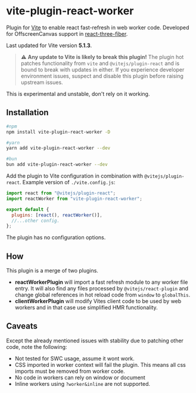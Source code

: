 # vite-plugin-react-worker

Plugin for [Vite](https://vitejs.dev) to enable react fast-refresh in web worker code. Developed for OffscreenCanvas support in [react-three-fiber](https://github.com/pmndrs/react-three-fiber). 

Last updated for Vite version **5.1.3**.

> :warning: **Any update to Vite is likely to break this plugin!** The plugin hot patches functionality from `vite` and `@vitejs/plugin-react` and is bound to break with updates in either. If you experience developer environment issues, suspect and disable this plugin before raising upstream issues.

This is experimental and unstable, don't rely on it working.

## Installation

```bash
#npm
npm install vite-plugin-react-worker -D

#yarn
yarn add vite-plugin-react-worker --dev 

#bun
bun add vite-plugin-react-worker --dev
```


Add the plugin to Vite configuration in combination with `@vitejs/plugin-react`. Example version of `./vite.config.js`:

```js
import react from "@vitejs/plugin-react";
import reactWorker from "vite-plugin-react-worker";

export default {
  plugins: [react(), reactWorker()],
  //...other config.
};
```

The plugin has no configuration options.

## How

This plugin is a merge of two plugins.

- **reactWorkerPlugin** will import a fast refresh module to any worker file entry. It will also find any files processed by `@vitejs/react-plugin` and change global references in hot reload code from `window` to `globalThis`.
- **clientWorkerPlugin** will modify Vites client code to be used by web workers and in that case use simplified HMR functionality.

## Caveats

Except the already mentioned issues with stability due to patching other code, note the following:

- Not tested for SWC usage, assume it wont work.
- CSS imported in worker context will fail the plugin. This means all css imports must be removed from worker code.
- No code in workers can rely on window or document
- Inline workers using `?worker&inline` are not supported.
